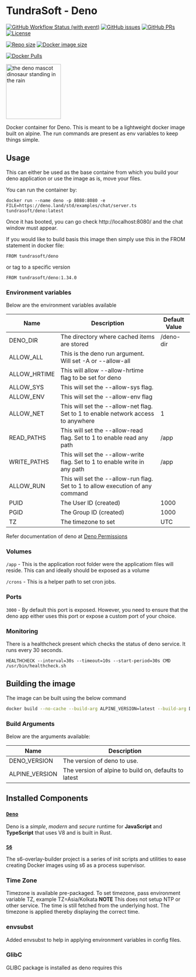# TundraSoft - Deno

[![GitHub Workflow Status (with event)](https://img.shields.io/github/actions/workflow/status/TundraSoft/deno/build-docker.yml?event=push&logo=github)](https://github.com/TundraSoft/deno/actions/workflows/build-docker.yml?logo=github)
[![GitHub issues](https://img.shields.io/github/issues-raw/tundrasoft/deno.svg?logo=github)](https://github.com/tundrasoft/deno/issues)
[![GitHub PRs](https://img.shields.io/github/issues-pr-raw/tundrasoft/deno.svg?logo=github)](https://github.com/tundrasoft/deno/pulls) 
[![License](https://img.shields.io/github/license/tundrasoft/deno.svg)](https://github.com/tundrasoft/deno/blob/master/LICENSE)

[![Repo size](https://img.shields.io/github/repo-size/tundrasoft/deno?logo=github)](#)
[![Docker image size](https://img.shields.io/docker/image-size/tundrasoft/deno?logo=docker)](https://hub.docker.com/r/tundrasoft/deno)

[![Docker Pulls](https://img.shields.io/docker/pulls/tundrasoft/deno.svg?logo=docker)](https://hub.docker.com/r/tundrasoft/deno)


<img align="center" src="https://deno.land/logo.svg" height="150px" alt="the deno mascot dinosaur standing in the rain">

Docker container for Deno. This is meant to be a lightweight docker image built on alpine. The run commands are present as 
env variables to keep things simple.

## Usage

This can either be used as the base containe from which you build your deno 
application or use the image as is, move your files.

You can run the container by:
```docker
docker run --name deno -p 8080:8080 -e FILE=https://deno.land/std/examples/chat/server.ts tundrasoft/deno:latest
```

Once it has booted, you can go check http://localhost:8080/ and the chat window must appear.

If you would like to build basis this image then simply use this in the FROM 
statement in docker file:

```docker
FROM tundrasoft/deno
```

or tag to a specific version
```docker
FROM tundrasoft/deno:1.34.0
```


### Environment variables

Below are the environment variables available

| Name | Description | Default Value |
|---|---|---|
| DENO_DIR | The directory where cached items are stored | /deno-dir |
| ALLOW_ALL | This is the deno run argument. Will set -A or --allow-all | |
| ALLOW_HRTIME | This will allow --allow-hrtime flag to be set for deno | |
| ALLOW_SYS | This will set the --allow-sys flag. | |
| ALLOW_ENV | This will set the --allow-env flag | | 
| ALLOW_NET | This will set the --allow-net flag. Set to 1 to enable network access to anywhere | 1 |
| READ_PATHS | This will set the --allow-read flag. Set to 1 to enable read any path | /app |
| WRITE_PATHS | This will set the --allow-write flag. Set to 1 to enable write in any path | /app |
| ALLOW_RUN | This will set the --allow-run flag. Set to 1 to allow execution of any command | |
| PUID | The User ID (created) | 1000 |
| PGID | The Group ID (created) | 1000 |
| TZ | The timezone to set | UTC |

Refer documentation of deno at [Deno Permissions](https://deno.land/manual/basics/permissions)


### Volumes

`/app` - This is the application root folder were the applicatiom files will 
reside. This can and ideally should be exposed as a volume

`/crons` - This is a helper path to set cron jobs.

### Ports

`3000` - By default this port is exposed. However, you need to ensure that 
the deno app either uses this port or expose a custom port of your choice.

### Monitoring

There is a healthcheck present which checks the status of deno service. It 
runs every 30 seconds. 

```docker
HEALTHCHECK --interval=30s --timeout=10s --start-period=30s CMD /usr/bin/healthcheck.sh
```

## Building the image

The image can be built using the below command

```sh
docker build --no-cache --build-arg ALPINE_VERSION=latest --build-arg DENO_VERSION=1.32.3 -t tundrasoft/deno .
```

### Build Arguments

Below are the arguments available:


| Name | Description |
|---|---|
| DENO_VERSION | The version of deno to use. |
| ALPINE_VERSION | The version of alpine to build on, defaults to latest |


## Installed Components

### [`Deno`](https://deno.land/ "Deno")

Deno is a _simple_, _modern_ and _secure_ runtime for **JavaScript** and
**TypeScript** that uses V8 and is built in Rust.

### [`S6`]([!https://github.com/just-containers/s6-overlay#the-docker-way "S6 Github link")

The s6-overlay-builder project is a series of init scripts and utilities to ease creating Docker images using s6 as a process supervisor.

### Time Zone

Timezone is available pre-packaged. To set timezone, pass environment variable TZ, example TZ=Asia/Kolkata
**NOTE** This does not setup NTP or other service. The time is still fetched from the underlying host. The timezone is applied thereby
displaying the correct time.

### envsubst

Added envsubst to help in applying environment variables in config files. 

### GlibC

GLIBC package is installed as deno requires this
